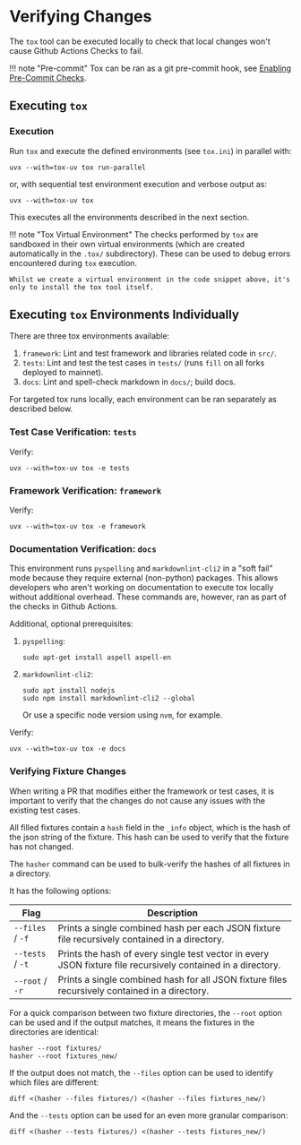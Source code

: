 # Verifying Changes

The `tox` tool can be executed locally to check that local changes won't cause Github Actions Checks to fail.

!!! note "Pre-commit"
    Tox can be ran as a git pre-commit hook, see [Enabling Pre-Commit Checks](../dev/precommit.md).

## Executing `tox`

### Execution

Run `tox` and execute the defined environments (see `tox.ini`) in parallel with:

```console
uvx --with=tox-uv tox run-parallel
```

or, with sequential test environment execution and verbose output as:

```console
uvx --with=tox-uv tox
```

This executes all the environments described in the next section.

!!! note "Tox Virtual Environment"
    The checks performed by `tox` are sandboxed in their own virtual environments (which are created automatically in the `.tox/` subdirectory). These can be used to debug errors encountered during `tox` execution.

    Whilst we create a virtual environment in the code snippet above, it's only to install the tox tool itself.

## Executing `tox` Environments Individually

There are three tox environments available:

1. `framework`: Lint and test framework and libraries related code in `src/`.
2. `tests`: Lint and test the test cases in `tests/` (runs `fill` on all forks deployed to mainnet).
3. `docs`: Lint and spell-check markdown in `docs/`; build docs.

For targeted tox runs locally, each environment can be ran separately as described below.

### Test Case Verification: `tests`

Verify:

```console
uvx --with=tox-uv tox -e tests
```

### Framework Verification: `framework`

Verify:

```console
uvx --with=tox-uv tox -e framework
```

### Documentation Verification: `docs`

This environment runs `pyspelling` and `markdownlint-cli2` in a "soft fail" mode because they require external (non-python) packages. This allows developers who aren't working on documentation to execute tox locally without additional overhead. These commands are, however, ran as part of the checks in Github Actions.

Additional, optional prerequisites:

1. `pyspelling`:

    ```console
    sudo apt-get install aspell aspell-en
    ```

2. `markdownlint-cli2`:

    ```console
    sudo apt install nodejs
    sudo npm install markdownlint-cli2 --global
    ```

    Or use a specific node version using `nvm`, for example.

Verify:

```console
uvx --with=tox-uv tox -e docs
```

### Verifying Fixture Changes

When writing a PR that modifies either the framework or test cases, it is important to verify that the changes do not cause any issues with the existing test cases.

All filled fixtures contain a `hash` field in the `_info` object, which is the hash of the json string of the fixture. This hash can be used to verify that the fixture has not changed.

The `hasher` command can be used to bulk-verify the hashes of all fixtures in a directory.

It has the following options:

| Flag | Description |
|--------------|-------------|
| `--files` / `-f` | Prints a single combined hash per each JSON fixture file recursively contained in a directory. |
| `--tests` / `-t` | Prints the hash of every single test vector in every JSON fixture file recursively contained in a directory. |
| `--root` / `-r` | Prints a single combined hash for all JSON fixture files recursively contained in a directory. |

For a quick comparison between two fixture directories, the `--root` option can be used and if the output matches, it means the fixtures in the directories are identical:

```console
hasher --root fixtures/
hasher --root fixtures_new/
```

If the output does not match, the `--files` option can be used to identify which files are different:

```console
diff <(hasher --files fixtures/) <(hasher --files fixtures_new/)
```

And the `--tests` option can be used for an even more granular comparison:

```console
diff <(hasher --tests fixtures/) <(hasher --tests fixtures_new/)
```
